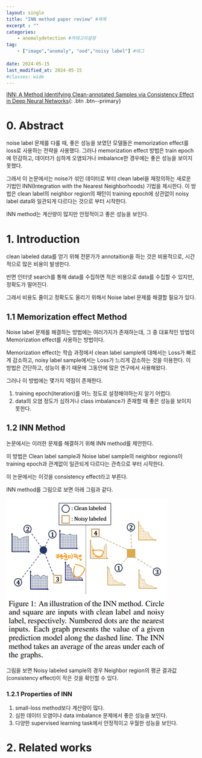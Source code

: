 ```yaml
---
layout: single
title: "INN method paper review" #제목
excerpt : ""
categories: 
    - anomalydetection #카테고리설정
tag: 
    - ["image","anomaly", "ood","noisy label"] #테그

date: 2024-05-15
last_modified_at: 2024-05-15
#classes: wide    
---
```


[INN: A Method Identifying Clean-annotated Samples via Consistency Effect in Deep Neural Networks](https://arxiv.org/pdf/2106.15185){: .btn .btn--primary}

# 0. Abstract

noise label 문제를 다룰 때, 좋은 성능을 보였던 모델들은 memorization effect를 loss로 사용하는 전략을 사용했다.
그러나 memorization effect 방법은 train epoch에 민감하고, 데이터가 심하게 오염되거나 imbalance한 경우에는 좋은 성능을 보이지 못했다.

그래서 이 논문에서는 noise가 섞인 데이터로 부터 clean label을 재정의하는 새로운 기법인 INN(Integration with the Nearest Neighborhoods) 기법을 제시한다.
이 방법은 clean label의 neighbor region의 패턴이 training epoch에 상관없이 noisy label data와 일관되게 다르다는 것으로 부터 시작한다.

INN method는 계산량이 많지만 안정적이고 좋은 성능을 보인다.

# 1. Introduction

clean labeled data를 얻기 위해 전문가가 annotaition을 하는 것은 비용적으로, 시간적으로 많은 비용이 발생한다.

반면 인터넷 search를 통해 data를 수집하면 적은 비용으로 data를 수집할 수 있지만, 정확도가 떨어진다.

그래서 비용도 줄이고 정확도도 올리기 위해서 Noise label 문제를 해결할 필요가 있다.


## 1.1 Memorization effect Method
Noise label 문제를 해결하는 방법에는 여러가지가 존재하는데, 그 중 대표적인 방법이 Memorization effect를 사용하는 방법이다.

Memorization effect는 학습 과정에서 clean label sample에 대해서는 Loss가 빠르게 감소하고, noisy label sample에서는 Loss가 느리게 감소하는 것을 이용한다.
이 방법은 간단하고, 성능이 좋기 때문에 그동안에 많은 연구에서 사용해왔다.

그러나 이 방법에는 몇가지 약점이 존재한다.
1. training epoch(iteration)를 어느 정도로 설정해야하는지 알기 어렵다.
2. data의 오염 정도가 심하거나 class imbalance가 존재할 때 좋은 성능을 보이지 못한다.


## 1.2 INN Method
논문에서는 이러한 문제를 해결하기 위해 INN method를 제안한다.

이 방법은 Clean label sample과 Noise label sample의 neighbor regions이 training epoch과 관계없이 일관되게 다르다는 관측으로 부터 시작한다.

이 논문에서는 이것을 consistency effect라고 부른다. 

INN method를 그림으로 보면 아래 그림과 같다.

![INN](/assets/images/anomalydetection/INN/INN_figure.png)

그림을 보면 Noisy labeled sample의 경우 Neighbor region의 평균 결과값(consistency effect)이 작은 것을 확인할 수 있다.

### 1.2.1 Properties of INN

1. small-loss method보다 계산량이 많다.
2. 심한 데이터 오염이나 data imbalance 문제에서 좋은 성능을 보인다.
3. 다양한 supervised learning task에서 안정적이고 우월한 성능을 보인다.

# 2. Related works